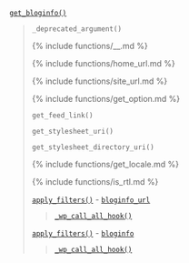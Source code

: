 <p><code><a href="https://developer.wordpress.org/reference/functions/get_bloginfo/">get_bloginfo()</a></code></p>

<blockquote>

<p><code>_deprecated_argument()</code></p>

{% include functions/__.md %}

{% include functions/home_url.md %}

{% include functions/site_url.md %}

{% include functions/get_option.md %}

<p><code>get_feed_link()</code></p>

<p><code>get_stylesheet_uri()</code></p>

<p><code>get_stylesheet_directory_uri()</code></p>

{% include functions/get_locale.md %}

{% include functions/is_rtl.md %}

 [`apply_filters()`](https://developer.wordpress.org/reference/functions/apply_filters/) - [`bloginfo_url`](https://developer.wordpress.org/reference/hooks/bloginfo_url/)
 
> [`_wp_call_all_hook()`](https://developer.wordpress.org/reference/functions/_wp_call_all_hook/)
 
 [`apply_filters()`](https://developer.wordpress.org/reference/functions/apply_filters/) - [`bloginfo`](https://developer.wordpress.org/reference/hooks/bloginfo/)
 
> [`_wp_call_all_hook()`](https://developer.wordpress.org/reference/functions/_wp_call_all_hook/)

</blockquote>